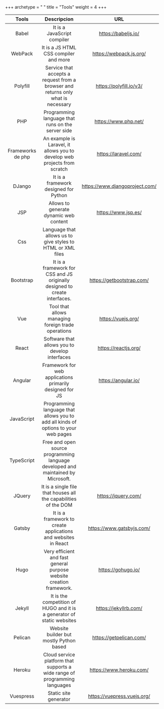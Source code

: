 +++
archetype = " "
title = "Tools"
weight = 4
+++

|Tools|Descripcion|URL|
|:---:|:---:|:---:|
|Babel                  |It is a JavaScript compiler|https://babeljs.io/|
|WebPack                |It is a JS HTML CSS compiler and more|https://webpack.js.org/|
|Polyfill               |Service that accepts a request from a browser and returns only what is necessary|https://polyfill.io/v3/|
|PHP                    |Programming language that runs on the server side|https://www.php.net/|
|Frameworks de php      |An example is Laravel, it allows you to develop web projects from scratch|https://laravel.com/|
|DJango                 |It is a framework designed for Python|https://www.djangoproject.com/|
|JSP                    |Allows to generate dynamic web content|https://www.jsp.es/|
|Css                    |Language that allows us to give styles to HTML or XML files|
|Bootstrap              |It is a framework for CSS and JS originally designed to create interfaces.|https://getbootstrap.com/|
|Vue                    |Tool that allows managing foreign trade operations|https://vuejs.org/|
|React                  |Software that allows you to develop interfaces|https://reactjs.org/|
|Angular                |Framework for web applications primarily designed for JS|https://angular.io/|
|JavaScript             |Programming language that allows you to add all kinds of options to your web pages||
|TypeScript             |Free and open source programming language developed and maintained by Microsoft.||
|JQuery                 |It is a single file that houses all the capabilities of the DOM|https://jquery.com/|
|Gatsby                 |It is a framework to create applications and websites in React|https://www.gatsbyjs.com/|
|Hugo                   |Very efficient and fast general purpose website creation framework. |https://gohugo.io/|
|Jekyll                 |It is the competition of HUGO and it is a generator of static websites|https://jekyllrb.com/|
|Pelican                |Website builder but mostly Python based|https://getpelican.com/|
|Heroku                 |Cloud service platform that supports a wide range of programming languages|https://www.heroku.com/|
|Vuespress              |Static site generator|https://vuepress.vuejs.org/|


